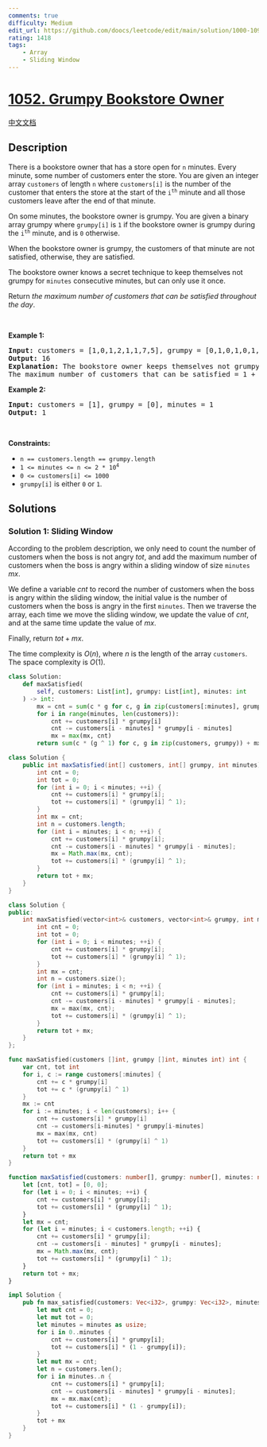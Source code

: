 ```yaml
---
comments: true
difficulty: Medium
edit_url: https://github.com/doocs/leetcode/edit/main/solution/1000-1099/1052.Grumpy%20Bookstore%20Owner/README_EN.md
rating: 1418
tags:
    - Array
    - Sliding Window
---
```


# [1052. Grumpy Bookstore Owner](https://leetcode.com/problems/grumpy-bookstore-owner)

[中文文档](/solution/1000-1099/1052.Grumpy%20Bookstore%20Owner/README.md)

## Description

<p>There is a bookstore owner that has a store open for <code>n</code> minutes. Every minute, some number of customers enter the store. You are given an integer array <code>customers</code> of length <code>n</code> where <code>customers[i]</code> is the number of the customer that enters the store at the start of the <code>i<sup>th</sup></code> minute and all those customers leave after the end of that minute.</p>

<p>On some minutes, the bookstore owner is grumpy. You are given a binary array grumpy where <code>grumpy[i]</code> is <code>1</code> if the bookstore owner is grumpy during the <code>i<sup>th</sup></code> minute, and is <code>0</code> otherwise.</p>

<p>When the bookstore owner is grumpy, the customers of that minute are not satisfied, otherwise, they are satisfied.</p>

<p>The bookstore owner knows a secret technique to keep themselves not grumpy for <code>minutes</code> consecutive minutes, but can only use it once.</p>

<p>Return <em>the maximum number of customers that can be satisfied throughout the day</em>.</p>

<p>&nbsp;</p>
<p><strong class="example">Example 1:</strong></p>

<pre>
<strong>Input:</strong> customers = [1,0,1,2,1,1,7,5], grumpy = [0,1,0,1,0,1,0,1], minutes = 3
<strong>Output:</strong> 16
<strong>Explanation:</strong> The bookstore owner keeps themselves not grumpy for the last 3 minutes. 
The maximum number of customers that can be satisfied = 1 + 1 + 1 + 1 + 7 + 5 = 16.
</pre>

<p><strong class="example">Example 2:</strong></p>

<pre>
<strong>Input:</strong> customers = [1], grumpy = [0], minutes = 1
<strong>Output:</strong> 1
</pre>

<p>&nbsp;</p>
<p><strong>Constraints:</strong></p>

<ul>
	<li><code>n == customers.length == grumpy.length</code></li>
	<li><code>1 &lt;= minutes &lt;= n &lt;= 2 * 10<sup>4</sup></code></li>
	<li><code>0 &lt;= customers[i] &lt;= 1000</code></li>
	<li><code>grumpy[i]</code> is either <code>0</code> or <code>1</code>.</li>
</ul>

## Solutions

### Solution 1: Sliding Window

According to the problem description, we only need to count the number of customers when the boss is not angry $tot$, and add the maximum number of customers when the boss is angry within a sliding window of size `minutes` $mx$.

We define a variable $cnt$ to record the number of customers when the boss is angry within the sliding window, the initial value is the number of customers when the boss is angry in the first `minutes`. Then we traverse the array, each time we move the sliding window, we update the value of $cnt$, and at the same time update the value of $mx$.

Finally, return $tot + mx$.

The time complexity is $O(n)$, where $n$ is the length of the array `customers`. The space complexity is $O(1)$.

<!-- tabs:start -->

```python
class Solution:
    def maxSatisfied(
        self, customers: List[int], grumpy: List[int], minutes: int
    ) -> int:
        mx = cnt = sum(c * g for c, g in zip(customers[:minutes], grumpy))
        for i in range(minutes, len(customers)):
            cnt += customers[i] * grumpy[i]
            cnt -= customers[i - minutes] * grumpy[i - minutes]
            mx = max(mx, cnt)
        return sum(c * (g ^ 1) for c, g in zip(customers, grumpy)) + mx
```

```java
class Solution {
    public int maxSatisfied(int[] customers, int[] grumpy, int minutes) {
        int cnt = 0;
        int tot = 0;
        for (int i = 0; i < minutes; ++i) {
            cnt += customers[i] * grumpy[i];
            tot += customers[i] * (grumpy[i] ^ 1);
        }
        int mx = cnt;
        int n = customers.length;
        for (int i = minutes; i < n; ++i) {
            cnt += customers[i] * grumpy[i];
            cnt -= customers[i - minutes] * grumpy[i - minutes];
            mx = Math.max(mx, cnt);
            tot += customers[i] * (grumpy[i] ^ 1);
        }
        return tot + mx;
    }
}
```

```cpp
class Solution {
public:
    int maxSatisfied(vector<int>& customers, vector<int>& grumpy, int minutes) {
        int cnt = 0;
        int tot = 0;
        for (int i = 0; i < minutes; ++i) {
            cnt += customers[i] * grumpy[i];
            tot += customers[i] * (grumpy[i] ^ 1);
        }
        int mx = cnt;
        int n = customers.size();
        for (int i = minutes; i < n; ++i) {
            cnt += customers[i] * grumpy[i];
            cnt -= customers[i - minutes] * grumpy[i - minutes];
            mx = max(mx, cnt);
            tot += customers[i] * (grumpy[i] ^ 1);
        }
        return tot + mx;
    }
};
```

```go
func maxSatisfied(customers []int, grumpy []int, minutes int) int {
	var cnt, tot int
	for i, c := range customers[:minutes] {
		cnt += c * grumpy[i]
		tot += c * (grumpy[i] ^ 1)
	}
	mx := cnt
	for i := minutes; i < len(customers); i++ {
		cnt += customers[i] * grumpy[i]
		cnt -= customers[i-minutes] * grumpy[i-minutes]
		mx = max(mx, cnt)
		tot += customers[i] * (grumpy[i] ^ 1)
	}
	return tot + mx
}
```

```ts
function maxSatisfied(customers: number[], grumpy: number[], minutes: number): number {
    let [cnt, tot] = [0, 0];
    for (let i = 0; i < minutes; ++i) {
        cnt += customers[i] * grumpy[i];
        tot += customers[i] * (grumpy[i] ^ 1);
    }
    let mx = cnt;
    for (let i = minutes; i < customers.length; ++i) {
        cnt += customers[i] * grumpy[i];
        cnt -= customers[i - minutes] * grumpy[i - minutes];
        mx = Math.max(mx, cnt);
        tot += customers[i] * (grumpy[i] ^ 1);
    }
    return tot + mx;
}
```

```rust
impl Solution {
    pub fn max_satisfied(customers: Vec<i32>, grumpy: Vec<i32>, minutes: i32) -> i32 {
        let mut cnt = 0;
        let mut tot = 0;
        let minutes = minutes as usize;
        for i in 0..minutes {
            cnt += customers[i] * grumpy[i];
            tot += customers[i] * (1 - grumpy[i]);
        }
        let mut mx = cnt;
        let n = customers.len();
        for i in minutes..n {
            cnt += customers[i] * grumpy[i];
            cnt -= customers[i - minutes] * grumpy[i - minutes];
            mx = mx.max(cnt);
            tot += customers[i] * (1 - grumpy[i]);
        }
        tot + mx
    }
}
```

<!-- tabs:end -->

<!-- end -->
